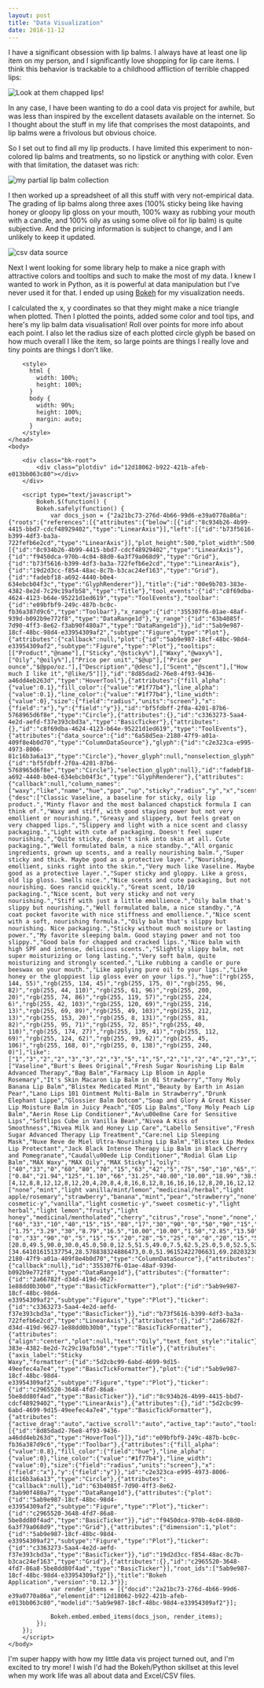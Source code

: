 ```yaml
---
layout: post
title: "Data Visualization"
date: 2016-11-12
---
```


I have a significant obsession with lip balms. I always have at least one lip item on my person, and I significantly love shopping for lip care items. I think this behavior is trackable to a childhood affliction of terrible chapped lips:

![Look at them chapped lips!](/img/chapped.jpg)

In any case, I have been wanting to do a cool data vis project for awhile, but was less than inspired by the excellent datasets available on the internet. So I thought about the stuff in my life that comprises the most datapoints, and lip balms were a frivolous but obvious choice.

So I set out to find all my lip products. I have limited this experiment to non-colored lip balms and treatments, so no lipstick or anything with color. Even with that limitation, the dataset was rich:

![my partial lip balm collection](/img/balms.jpg)

I then worked up a spreadsheet of all this stuff with very not-empirical data. The grading of lip balms along three axes (100% sticky being like having honey or gloopy lip gloss on your mouth, 100% waxy as rubbing your mouth with a candle, and 100% oily as using some olive oil for lip balm) is quite subjective. And the pricing information is subject to change, and I am unlikely to keep it updated.

![csv data source](/img/lippiespreadsheet.gif)

Next I went looking for some library help to make a nice graph with attractive colors and tooltips and such to make the most of my data. I knew I wanted to work in Python, as it is powerful at data manipulation but I've never used it for that. I ended up using [Bokeh](http://bokeh.pydata.org/en/latest/) for my visualization needs.

I calculated the x, y coordinates so that they might make a nice triangle when plotted. Then I plotted the points, added some color and tool tips, and here's my lip balm data visualisation! Roll over points for more info about each point. I also let the radius size of each plotted circle glyph be based on how much overall I like the item, so large points are things I really love and tiny points are things I don't like.

<html lang="en">
    <head>
        <meta charset="utf-8">
        <title>Bokeh Plot</title>
        
<link rel="stylesheet" href="https://cdn.pydata.org/bokeh/release/bokeh-0.12.3.min.css" type="text/css" />
        
<script type="text/javascript" src="https://cdn.pydata.org/bokeh/release/bokeh-0.12.3.min.js"></script>
<script type="text/javascript">
    Bokeh.set_log_level("info");
</script>
        <style>
          html {
            width: 100%;
            height: 100%;
          }
          body {
            width: 90%;
            height: 100%;
            margin: auto;
          }
        </style>
    </head>
    <body>
        
        <div class="bk-root">
            <div class="plotdiv" id="12d18062-b922-421b-afeb-e013bb063c80"></div>
        </div>
        
        <script type="text/javascript">
            Bokeh.$(function() {
            Bokeh.safely(function() {
                var docs_json = {"2a21bc73-276d-4b66-99d6-e39a0770a86a":{"roots":{"references":[{"attributes":{"below":[{"id":"8c934b26-4b99-4415-bbd7-cdcf48929402","type":"LinearAxis"}],"left":[{"id":"b73f5616-b399-4df3-ba3a-722fefb6e2cd","type":"LinearAxis"}],"plot_height":500,"plot_width":500,"renderers":[{"id":"8c934b26-4b99-4415-bbd7-cdcf48929402","type":"LinearAxis"},{"id":"f9450dca-970b-4c04-88d0-6a3f79a068d9","type":"Grid"},{"id":"b73f5616-b399-4df3-ba3a-722fefb6e2cd","type":"LinearAxis"},{"id":"19d2d3cc-f854-48ac-8c7b-b3cac24ef163","type":"Grid"},{"id":"fadebf18-a692-4440-b0e4-634ebcb04f3c","type":"GlyphRenderer"}],"title":{"id":"00e9b703-383e-4382-8e2d-7c29c19afb58","type":"Title"},"tool_events":{"id":"c8f69dba-4624-4123-b64e-95221d1ed619","type":"ToolEvents"},"toolbar":{"id":"e09bfbf9-249c-487b-bc0c-fb36a387d9c6","type":"Toolbar"},"x_range":{"id":"355307f6-01ae-48af-939d-b092b9e772f8","type":"DataRange1d"},"y_range":{"id":"63b4085f-7d90-4ff3-8e62-f3ab90f480a7","type":"DataRange1d"}},"id":"5ab9e987-18cf-48bc-98d4-e33954309af2","subtype":"Figure","type":"Plot"},{"attributes":{"callback":null,"plot":{"id":"5ab9e987-18cf-48bc-98d4-e33954309af2","subtype":"Figure","type":"Plot"},"tooltips":[["Product","@name"],["Sticky","@sticky%"],["Waxy","@waxy%"],["Oily","@oily%"],["Price per unit","$@up"],["Price per ounce","$@ppo/oz."],["Description","@desc"],["Scent","@scent"],["How much I like it","@like/5"]]},"id":"8d85dad2-76e8-4f93-9436-a46dd4eb263d","type":"HoverTool"},{"attributes":{"fill_alpha":{"value":0.1},"fill_color":{"value":"#1f77b4"},"line_alpha":{"value":0.1},"line_color":{"value":"#1f77b4"},"line_width":{"value":0},"size":{"field":"radius","units":"screen"},"x":{"field":"x"},"y":{"field":"y"}},"id":"bf5fdbff-2f0a-4201-87b6-5768965d6f8e","type":"Circle"},{"attributes":{},"id":"c3363273-5aa4-4e2d-aefd-f37e393cbd3a","type":"BasicTicker"},{"attributes":{},"id":"c8f69dba-4624-4123-b64e-95221d1ed619","type":"ToolEvents"},{"attributes":{"data_source":{"id":"6a58d5ea-2180-47f9-a01a-409f8e4b0d70","type":"ColumnDataSource"},"glyph":{"id":"c2e323ca-e995-4973-8006-81c16b3a6a13","type":"Circle"},"hover_glyph":null,"nonselection_glyph":{"id":"bf5fdbff-2f0a-4201-87b6-5768965d6f8e","type":"Circle"},"selection_glyph":null},"id":"fadebf18-a692-4440-b0e4-634ebcb04f3c","type":"GlyphRenderer"},{"attributes":{"callback":null,"column_names":["waxy","like","name","hue","ppo","up","sticky","radius","y","x","scent","oily","desc"],"data":{"desc":["Classic Vaseline, a baseline for sticky, oily lip product.","Minty flavor and the most balanced chapstick formula I can think of.","Waxy and stiff, with good staying power but not very emollient or nourishing.","Greasy and slippery, but feels great on very chapped lips.","Slippery and light with a nice scent and classy packaging.","Light with cute af packaging. Doesn't feel super nourishing.","Quite sticky, doesn't sink into skin at all. Cute packaging.","Well formulated balm, a nice standby.","All organic ingredients, grown up scents, and a really nourishing balm.","Super sticky and thick. Maybe good as a protective layer.","Nourishing, emollient, sinks right into the skin.","Very much like Vaseline. Maybe good as a protective layer.","Super sticky and gloppy. Like a gross, old lip gloss. Smells nice.","Nice scents and cute packaging, but not nourishing. Goes rancid quickly.","Great scent, 10/10 packaging.","Nice scent, but very sticky and not very nourishing.","Stiff with just a little emollience.","Oily balm that's slippy but nourishing.","Well formulated balm, a nice standby.","A coat pocket favorite with nice stiffness and emollience.","Nice scent with a soft, nourishing formula.","Oily balm that's slippy but nourishing. Nice packaging.","Sticky without much moisture or lasting power.","My favorite sleeping balm. Good staying power and not too slippy.","Good balm for chapped and cracked lips.","Nice balm with high SPF and intense, delicious scents.","Slightly slippy balm, not super moisturizing or long lasting.","Very soft balm, quite moisturizing and strongly scented.","Like rubbing a candle or pure beeswax on your mouth.","Like applying pure oil to your lips.","Like honey or the gloppiest lip gloss ever on your lips."],"hue":["rgb(255, 144, 55)","rgb(255, 134, 45)","rgb(255, 175, 0)","rgb(255, 96, 82)","rgb(255, 44, 110)","rgb(255, 61, 96)","rgb(255, 200, 20)","rgb(255, 74, 86)","rgb(255, 119, 57)","rgb(255, 224, 6)","rgb(255, 42, 103)","rgb(255, 120, 69)","rgb(255, 216, 13)","rgb(255, 69, 89)","rgb(255, 49, 103)","rgb(255, 212, 13)","rgb(255, 153, 20)","rgb(255, 8, 131)","rgb(255, 81, 82)","rgb(255, 95, 71)","rgb(255, 72, 85)","rgb(255, 40, 110)","rgb(255, 174, 27)","rgb(255, 139, 41)","rgb(255, 112, 69)","rgb(255, 124, 62)","rgb(255, 99, 62)","rgb(255, 45, 106)","rgb(255, 168, 0)","rgb(255, 0, 138)","rgb(255, 240, 0)"],"like":["1","3","2","2","3","3","2","3","5","1","5","2","1","2","4","2","3","2","4","4","4","3","2","5","4","3","3","3","1","1","1"],"name":["Vaseline","Burt's Bees Original","Fresh Sugar Nourishing Lip Balm Advanced Therapy","Bag Balm","Farmacy Lip Bloom in Apple Rosemary","It's Skin Macaron Lip Balm in 01 Strawberry","Tony Moly Banana Lip Balm","Blistex Medicated Mint","Beauty by Earth in Asian Pear","Lano Lips 101 Ointment Multi-Balm in Strawberry","Drunk Elephant Lippe","Glossier Balm Dotcom","Soap and Glory A Great Kisser Lip Moisture Balm in Juicy Peach","EOS Lip Balms","Tony Moly Peach Lip Balm","Aerin Rose Lip Conditioner","Av\u00e8ne Care for Sensitive Lips","Softlips Cube in Vanilla Bean","Nivea A Kiss of Smoothness","Nivea Milk and Honey Lip Care","Labello Sensitive","Fresh Sugar Advanced Therapy Lip Treatment","Care:nel Lip Sleeping Mask","Nuxe Reve de Miel Ultra-Nourishing Lip Balm","Blistex Lip Medex Lip Protectant","Jack Black Intense Therapy Lip Balm in Black Cherry and Pomegranate","Caudal\u00ede Lip Conditioner","Rodial Glam Lip Balm","MAX Waxy","MAX Oily","MAX Sticky"],"oily":["40","33","0","60","80","70","15","63","42","5","75","50","10","65","75","10","15","95","60","52","62","80","20","30","50","45","45","77","0","100","0"],"ppo":["0.84","21.94","125","1.10","66","31.25","40.00","10.00","18.99","38.57","71.00","24.00","9.53","11.96","29.42","82.36","140.00","15.22","14.70","17.59","35.3","173.34","23.47","28.85","6.76","30","80.00","68.57","0","0","0"],"radius":[4,12,8,8,12,12,8,12,20,4,20,8,4,8,16,8,12,8,16,16,16,12,8,20,16,12,12,12,4,4,4],"scent":["none","mint","light vanilla/mint/lemon","medicinal/herbal","light apple/rosemary","strawberry","banana","mint","pear","strawberry","none","none","peach","fruity","peach","rose","light cosmetic-y","vanilla","light cosmetic-y","sweet cosmetic-y","light herbal","light lemon","fruity","light honey","medicinal/mentholated","cherry","citrus","rose","none","none","none"],"sticky":["60","33","10","40","15","15","80","17","30","90","0","50","90","15","10","85","15","0","20","20","15","10","55","30","40","45","10","10","0","0","100"],"up":["1.75","3.29","30","8.79","16.5","10.00","10.00","1.50","2.85","13.50","22.00","12.00","6.00","2.99","10.00","28.00","14.00","3.50","2.50","2.99","6.00","26.00","3.99","15.00","1.69","7.5","12.00","24.00","0","0","0"],"waxy":["0","33","90","0","5","15","5","20","28","5","25","0","0","20","15","5","70","5","20","28","22","10","25","40","10","10","45","13","100","0","0"],"x":[20.0,49.5,90.0,30.0,45.0,50.0,12.5,51.5,49.0,7.5,62.5,25.0,5.0,52.5,52.5,10.0,77.5,52.5,50.0,54.0,53.0,50.0,35.0,55.0,35.0,32.5,67.5,51.5,100.0,50.0,0.0],"y":[34.64101615137754,28.578838324886473,0.0,51.96152422706631,69.28203230275508,60.6217782649107,12.990381056766578,54.55960043841963,36.373066958946424,4.330127018922193,64.9519052838329,43.30127018922193,8.660254037844386,56.29165124598851,64.9519052838329,8.660254037844386,12.990381056766578,82.27241335952166,51.96152422706631,45.033320996790806,53.693575034635195,69.28203230275508,17.32050807568877,25.980762113533157,43.30127018922193,38.97114317029974,38.97114317029974,66.68395609140177,0.0,86.60254037844386,0.0]}},"id":"6a58d5ea-2180-47f9-a01a-409f8e4b0d70","type":"ColumnDataSource"},{"attributes":{"callback":null},"id":"355307f6-01ae-48af-939d-b092b9e772f8","type":"DataRange1d"},{"attributes":{"formatter":{"id":"2a66782f-d34d-419d-9627-1e88dd0b30b0","type":"BasicTickFormatter"},"plot":{"id":"5ab9e987-18cf-48bc-98d4-e33954309af2","subtype":"Figure","type":"Plot"},"ticker":{"id":"c3363273-5aa4-4e2d-aefd-f37e393cbd3a","type":"BasicTicker"}},"id":"b73f5616-b399-4df3-ba3a-722fefb6e2cd","type":"LinearAxis"},{"attributes":{},"id":"2a66782f-d34d-419d-9627-1e88dd0b30b0","type":"BasicTickFormatter"},{"attributes":{"align":"center","plot":null,"text":"Oily","text_font_style":"italic"},"id":"00e9b703-383e-4382-8e2d-7c29c19afb58","type":"Title"},{"attributes":{"axis_label":"Sticky                                                                                                    Waxy","formatter":{"id":"5d2cbc99-6abd-4699-9d15-49eefec4a7e4","type":"BasicTickFormatter"},"plot":{"id":"5ab9e987-18cf-48bc-98d4-e33954309af2","subtype":"Figure","type":"Plot"},"ticker":{"id":"c2965520-3648-4fd7-86a8-5be8dd80f4ad","type":"BasicTicker"}},"id":"8c934b26-4b99-4415-bbd7-cdcf48929402","type":"LinearAxis"},{"attributes":{},"id":"5d2cbc99-6abd-4699-9d15-49eefec4a7e4","type":"BasicTickFormatter"},{"attributes":{"active_drag":"auto","active_scroll":"auto","active_tap":"auto","tools":[{"id":"8d85dad2-76e8-4f93-9436-a46dd4eb263d","type":"HoverTool"}]},"id":"e09bfbf9-249c-487b-bc0c-fb36a387d9c6","type":"Toolbar"},{"attributes":{"fill_alpha":{"value":0.8},"fill_color":{"field":"hue"},"line_alpha":{"value":0},"line_color":{"value":"#1f77b4"},"line_width":{"value":0},"size":{"field":"radius","units":"screen"},"x":{"field":"x"},"y":{"field":"y"}},"id":"c2e323ca-e995-4973-8006-81c16b3a6a13","type":"Circle"},{"attributes":{"callback":null},"id":"63b4085f-7d90-4ff3-8e62-f3ab90f480a7","type":"DataRange1d"},{"attributes":{"plot":{"id":"5ab9e987-18cf-48bc-98d4-e33954309af2","subtype":"Figure","type":"Plot"},"ticker":{"id":"c2965520-3648-4fd7-86a8-5be8dd80f4ad","type":"BasicTicker"}},"id":"f9450dca-970b-4c04-88d0-6a3f79a068d9","type":"Grid"},{"attributes":{"dimension":1,"plot":{"id":"5ab9e987-18cf-48bc-98d4-e33954309af2","subtype":"Figure","type":"Plot"},"ticker":{"id":"c3363273-5aa4-4e2d-aefd-f37e393cbd3a","type":"BasicTicker"}},"id":"19d2d3cc-f854-48ac-8c7b-b3cac24ef163","type":"Grid"},{"attributes":{},"id":"c2965520-3648-4fd7-86a8-5be8dd80f4ad","type":"BasicTicker"}],"root_ids":["5ab9e987-18cf-48bc-98d4-e33954309af2"]},"title":"Bokeh Application","version":"0.12.3"}};
                var render_items = [{"docid":"2a21bc73-276d-4b66-99d6-e39a0770a86a","elementid":"12d18062-b922-421b-afeb-e013bb063c80","modelid":"5ab9e987-18cf-48bc-98d4-e33954309af2"}];
                
                Bokeh.embed.embed_items(docs_json, render_items);
            });
        });
        </script>
    </body>
</html>

I'm super happy with how my little data vis project turned out, and I'm excited to try more! I wish I'd had the Bokeh/Python skillset at this level when my work life was all about data and Excel/CSV files.

